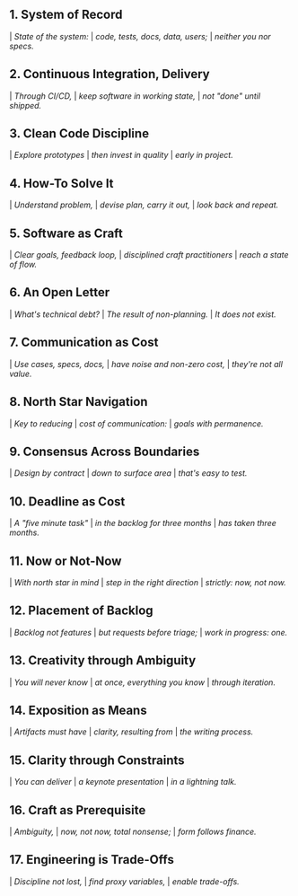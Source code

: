 ## 1. System of Record

| _State of the system:_
| _code, tests, docs, data, users;_
| _neither you nor specs._


## 2. Continuous Integration, Delivery

| _Through CI/CD,_
| _keep software in working state,_
| _not "done" until shipped._


## 3. Clean Code Discipline

| _Explore prototypes_
| _then invest in quality_
| _early in project._


## 4. How-To Solve It

| _Understand problem,_
| _devise plan, carry it out,_
| _look back and repeat._


## 5. Software as Craft

| _Clear goals, feedback loop,_
| _disciplined craft practitioners_
| _reach a state of flow._


## 6. An Open Letter

| _What's technical debt?_
| _The result of non-planning._
| _It does not exist._


## 7. Communication as Cost

| _Use cases, specs, docs,_
| _have noise and non-zero cost,_
| _they're not all value._


## 8. North Star Navigation

| _Key to reducing_
| _cost of communication:_
| _goals with permanence._


## 9. Consensus Across Boundaries

| _Design by contract_
| _down to surface area_
| _that's easy to test._


## 10. Deadline as Cost

| _A "five minute task"_
| _in the backlog for three months_
| _has taken three months._


## 11. Now or Not-Now

| _With north star in mind_
| _step in the right direction_
| _strictly: now, not now._


## 12. Placement of Backlog

| _Backlog not features_
| _but requests before triage;_
| _work in progress: one._


## 13. Creativity through Ambiguity

| _You will never know_
| _at once, everything you know_
| _through iteration._


## 14. Exposition as Means

| _Artifacts must have_
| _clarity, resulting from_
| _the writing process._


## 15. Clarity through Constraints

| _You can deliver_
| _a keynote presentation_
| _in a lightning talk._


## 16. Craft as Prerequisite

| _Ambiguity,_
| _now, not now, total nonsense;_
| _form follows finance._


## 17. Engineering is Trade-Offs

| _Discipline not lost,_
| _find proxy variables,_
| _enable trade-offs._
